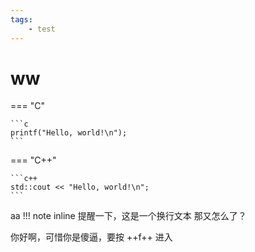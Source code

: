 ```yaml
---
tags:
    - test
---
```


# ww

=== "C"

    ```c
    printf("Hello, world!\n");
    ```
=== "C++"

    ```c++
    std::cout << "Hello, world!\n";
    ```

aa
!!! note inline
    提醒一下，这是一个换行文本
    那又怎么了？

你好啊，可惜你是傻逼，要按 ++f++ 进入